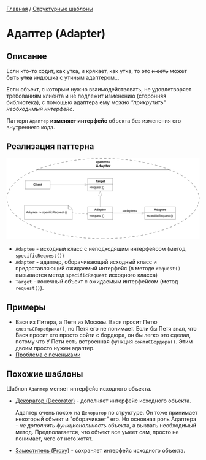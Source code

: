 [Главная](../..) / [Структурные шаблоны](..)

# Адаптер (Adapter)

## Описание

Если кто-то ходит, как утка, и крякает, как утка, то это ~~и есть~~ может быть ~~утка~~ индюшка с утиным адаптером...

Если объект, с которым нужно взаимодействовать, не удовлетворяет требованиям клиента и не подлежит изменению (сторонняя библиотека), с помощью адаптера ему можно *"прикрутить" необходимый интерфейс*.

Паттерн `Адаптер` **изменяет интерфейс** объекта без изменения его внутреннего кода.

## Реализация паттерна

![Схема паттерна Адаптер](./scheme/scheme.png)

* `Adaptee` - исходный класс с неподходящим интерфейсом (метод `specificRequest()`)
* `Adapter` - адаптер, оборачивающий исходный класс и предоставляющий ожидаемый интерфейс (в методе `request()` вызывается метод `specificRequest` исходного класса)
* `Target` - конечный объект с ожидаемым интерфейсом (метод `request()`).

## Примеры

* Вася из Питера, а Петя из Москвы. Вася просит Петю ```слезтьСПоребрика()```, но Петя его не понимает. Если бы Петя знал, что Вася просит его просто сойти с бордюра, он бы легко это сделал, потому что У Пети есть встроенная функция ```cойтиСБордюра()```. Этим двоим просто нужен адаптер.
* [Проблема с печеньками](./cookies)

## Похожие шаблоны

Шаблон `Адаптер` меняет интерфейс исходного объекта.

* [Декоратор (Decorator)](../decorator) - дополняет интерфейс исходного объекта.

  Адаптер очень похож на `Декоратор` по структуре. Он тоже принимает некоторый объект и "оборачивает" его. Но основная роль Адаптера - *не дополнить функциональность* объекта, а вызвать необходимый метод. Предполагается, что объект все умеет сам, просто не понимает, чего от него хотят.

* [Заместитель (Proxy)](../proxy) - сохраняет интерфейс исходного объекта.






